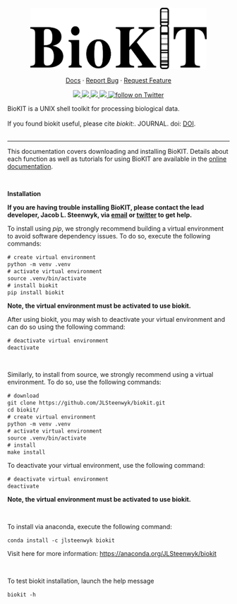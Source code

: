 <p align="center">
  <a href="https://github.com/jlsteenwyk/biokit">
    <img src="https://raw.githubusercontent.com/JLSteenwyk/biokit/master/docs/_static/img/logo.png" alt="Logo" width="400">
  </a>
  <p align="center">
    <a href="https://jlsteenwyk.com/biokit/">Docs</a>
    ·
    <a href="https://github.com/jlsteenwyk/biokit/issues">Report Bug</a>
    ·
    <a href="https://github.com/jlsteenwyk/biokit/issues">Request Feature</a>
  </p>
    <p align="center">
        <a href="https://lbesson.mit-license.org/" alt="License">
            <img src="https://img.shields.io/badge/License-MIT-blue.svg">
        </a>
        <!--<a href="https://pypi.org/project/biokit/" alt="PyPI - Python Version">
            <img src="https://img.shields.io/pypi/pyversions/biokit">
        </a>-->
        <a href="https://github.com/JLSteenwyk/biokit/actions" alt="Build">
            <img src="https://img.shields.io/github/workflow/status/jlsteenwyk/biokit/CI/master">
        </a>
        <a href="https://codecov.io/gh/jlsteenwyk/biokit" alt="Coverage">
          <img src="https://codecov.io/gh/jlsteenwyk/biokit/branch/master/graph/badge.svg?token=0J49I6441V">
        </a>
        <a href="https://github.com/jlsteenwyk/biokit/graphs/contributors" alt="Contributors">
            <img src="https://img.shields.io/github/contributors/jlsteenwyk/biokit">
        </a>
        <a href="https://twitter.com/intent/follow?screen_name=jlsteenwyk" alt="Author Twitter">
            <img src="https://img.shields.io/twitter/follow/jlsteenwyk?style=social&logo=twitter"
                alt="follow on Twitter">
        </a>
    </p>
</p>

BioKIT is a UNIX shell toolkit for processing biological data.<br /><br />
If you found biokit useful, please cite *biokit:*. JOURNAL. doi: [DOI](LINK).
<br /><br />

---

This documentation covers downloading and installing BioKIT. Details about each function as well as tutorials for using BioKIT are available in the <a href="https://jlsteenwyk.com/BioKIT/">online documentation</a>.

<br />

**Installation** <br />

**If you are having trouble installing BioKIT, please contact the lead developer, Jacob L. Steenwyk, via [email](https://jlsteenwyk.com/contact.html) or [twitter](https://twitter.com/jlsteenwyk) to get help.**

To install using *pip*, we strongly recommend building a virtual environment to avoid software dependency issues. To do so, execute the following commands:
```shell
# create virtual environment
python -m venv .venv
# activate virtual environment
source .venv/bin/activate
# install biokit
pip install biokit
```

**Note, the virtual environment must be activated to use biokit.**

After using biokit, you may wish to deactivate your virtual environment and can do so using the following command:
```shell
# deactivate virtual environment
deactivate
```

<br />

Similarly, to install from source, we strongly recommend using a virtual environment. To do so, use the following commands:
```shell
# download
git clone https://github.com/JLSteenwyk/biokit.git
cd biokit/
# create virtual environment
python -m venv .venv
# activate virtual environment
source .venv/bin/activate
# install
make install
```
To deactivate your virtual environment, use the following command:
```shell
# deactivate virtual environment
deactivate
```
**Note, the virtual environment must be activated to use biokit.**

<br />

To install via anaconda, execute the following command:
```shell
conda install -c jlsteenwyk biokit
```
Visit here for more information:
https://anaconda.org/JLSteenwyk/biokit

<br />

To test biokit installation, launch the help message

```shell
biokit -h
```
